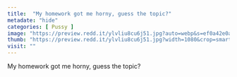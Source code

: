```yaml
---
title:  "My homework got me horny, guess the topic?"
metadate: "hide"
categories: [ Pussy ]
image: "https://preview.redd.it/ylvliu8cu6j51.jpg?auto=webp&s=ef0a42e0a4af1017c9f6431f467874d5b6b62f6f"
thumb: "https://preview.redd.it/ylvliu8cu6j51.jpg?width=1080&crop=smart&auto=webp&s=d0d080d3e860d9ca65de5da8d1636f1b0509d8ab"
visit: ""
---
```

My homework got me horny, guess the topic?
